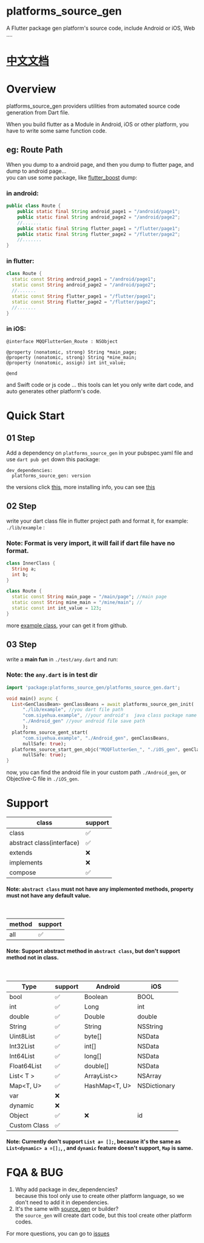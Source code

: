 # platforms_source_gen

A Flutter package gen platform's source code, include Android or iOS, Web ....

# [中文文档](./README_CN.md)

# Overview
platforms_source_gen providers utilities from automated source code generation from Dart file.

When you build flutter as a Module in Android, iOS or other platform, you have to write some same function
code.

## eg: Route Path

When you dump to a android page, and then you dump to flutter page, and dump to android page...
<br>you can use some package, like [flutter_boost](https://github.com/alibaba/flutter_boost) dump:

### in android:<br>

```java
public class Route {
    public static final String android_page1 = "/android/page1";
    public static final String android_page2 = "/android/page2";
    //.......
    public static final String flutter_page1 = "/flutter/page1";
    public static final String flutter_page2 = "/flutter/page2";
    //.......
}

```

### in flutter:<br>

```dart
class Route {
  static const String android_page1 = "/android/page1";
  static const String android_page2 = "/android/page2";
  //.......
  static const String flutter_page1 = "/flutter/page1";
  static const String flutter_page2 = "/flutter/page2";
  //.......
}
```

### in iOS:

```objc
@interface MQQFlutterGen_Route : NSObject

@property (nonatomic, strong) String *main_page;
@property (nonatomic, strong) String *mine_main;
@property (nonatomic, assign) int int_value;

@end
```

and Swift code or js code ...
this tools can let you only write dart code, and auto generates other platform's code.

# Quick Start

## 01 Step

Add a dependency on `platforms_source_gen` in your pubspec.yaml file and use `dart pub get` down this package:


```
dev_dependencies:
  platforms_source_gen: version
```

the versions click [this](https://pub.dev/packages/platforms_source_gen/versions),
more installing info, you can see [this](https://pub.dev/packages/platforms_source_gen/install)

## 02 Step
write your dart class file in flutter project path and format it, for example: `./lib/example` :

### Note: Format is very import, it will fail if dart file have no format.

```dart
class InnerClass {
  String a;
  int b;
}

class Route {
  static const String main_page = "/main/page"; //main page
  static const String mine_main = "/mine/main"; //
  static const int int_value = 123;
}

```

more [example class](https://github.com/siyehua/platforms_source_gen/tree/master/lib/example), your can get it from github.

## 03 Step

write a **main fun**  in `./test/any.dart` and run:

### Note: the `any.dart` is in test dir
```dart
import 'package:platforms_source_gen/platforms_source_gen.dart';

void main() async {
  List<GenClassBean> genClassBeans = await platforms_source_gen_init(
      "./lib/example", //you dart file path
      "com.siyehua.example", //your android's  java class package name
      "./Android_gen" //your android file save path
      );
  platforms_source_gent_start(
      "com.siyehua.example", "./Android_gen", genClassBeans,
      nullSafe: true);
  platforms_source_start_gen_objc("MQQFlutterGen_", "./iOS_gen", genClassBeans,
      nullSafe: true);
}
```
now, you can find the android file in your custom path `./Android_gen`, or Objective-C file in `./iOS_gen`.



# Support
class|support|
----|----|
class|✅|
abstract class(interface) |✅|
extends|❌|
implements |❌|
compose|✅|

#### Note: `abstract class` must not have any implemented methods, property must not have any default value.<br><br><br>


method|support|
----|----|
all|✅|

#### Note: Support abstract method in `abstract class`, but don't support method not in class.<br><br><br>

Type|support|Android|iOS|
----|----|----|----|
bool|✅|Boolean|BOOL|
int|✅|Long|int|
double|✅|Double|double|
String|✅|String|NSString|
Uint8List|✅|byte[]|NSData|
Int32List|✅|int[]|NSData|
Int64List|✅|long[]|NSData|
Float64List|✅|double[]|NSData|
List< T > |✅|ArrayList<>|NSArray|
Map<T, U>|✅|HashMap<T, U>|NSDictionary|
var|❌||
dynamic|❌||
Object|✅|❌|id|
Custom Class|✅||

#### Note: Currently don't support `List a= [];`, because it's the same as `List<dynamic> a =[];`, , and `dynamic` feature doesn't support, `Map` is same.

# FQA & BUG
1. Why add package in dev_dependencies? <br> because this tool only use to create other platform language, so we don't need to add it in dependencies.
2. It's the same with [source_gen](https://pub.dev/packages/source_gen) or builder?<br> the `source_gen` will create dart code, but this tool create other platform codes.

For more questions, you can go to [issues](https://github.com/siyehua/platforms_source_gen/issues)

